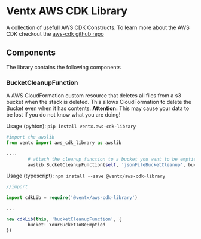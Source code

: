 # Ventx AWS CDK Library

A collection of usefull AWS CDK Constructs. To learn more about the AWS CDK checkout the [aws-cdk github repo](https://github.com/awslabs/aws-cdk)

## Components

The library contains the following components

### BucketCleanupFunction

A AWS CloudFormation custom resource that deletes all files from a s3 bucket when the stack is deleted. This allows CloudFormation to delete the Bucket even when it has contents. __Attention:__ This may cause your data to be lost if you do not know what you are doing!

Usage (pyhton):
`pip install ventx.aws-cdk-library`

```python
#import the awslib
from ventx import aws_cdk_library as awslib 

....
        # attach the cleanup function to a bucket you want to be emptied when the stack is deleted
        awslib.BucketCleanupFunction(self, 'jsonFileBucketCleanup', bucket=YourBucketToBeEmptied)
```

Usage (typescript):
`npm install --save @ventx/aws-cdk-library` 

```typescript
//import

import cdkLib = require('@ventx/aws-cdk-library')

...

new cdkLib(this, 'bucketCleanupFunction', {
        bucket: YourBucketToBeEmptied
})


```